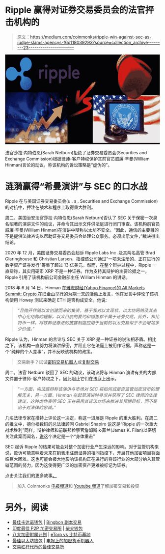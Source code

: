 # Ripple 赢得对证券交易委员会的法官抨击机构的

> 原文：<https://medium.com/coinmonks/ripple-win-against-sec-as-judge-slams-agencys-f6d118039293?source=collection_archive---------23----------------------->

![](img/a38b68304bbde3a1043c9ff60ee191f2.png)

法官莎拉·内特伯恩(Sarah Netburn)拒绝了证券交易委员会(Securities and Exchange Commission)根据律师-客户特权保护其前官员威廉·辛曼(William Hinman)言论的动议，称该机构的诉讼策略是“虚伪的”。

# 涟漪赢得“希曼演讲”与 SEC 的口水战

Ripple 在与美国证券交易委员会(u . s . Securities and Exchange Commission)的对抗中，押注在战术和程序上取得重大胜利。

周二，美国治安法官莎拉·内特伯恩(Sarah Netburn)否认了 SEC 关于保密一次臭名昭著的演讲文件的动议，并命令其出示文件供法庭进行闭门审查。该机构前官员威廉·辛曼(William Hinman)在演讲中辩称以太坊不安全。“因此，通信的主要目的不是提供法律咨询以帮助证券交易委员会处理公众事务。必须出示文件，”裁决得出结论。

2020 年 12 月，美国证券交易委员会起诉 Ripple Labs Inc .及其两名高管 Brad Glaringhouse 和 Christian Larsen，指控该公司通过“一项未注册的、正在进行的数字资产证券发行”筹集了超过 13 亿美元。然而，在整个辩护过程中，Ripple 一直辩称，其实用硬币 XRP 不是一种证券。作为支持其辩护的主要论据之一，Ripple 引用了该机构前公司金融部主任 William Hinman 的讲话。

2018 年 6 月 14 日，Hinman [在雅虎财经(Yahoo Finance)的 All Markets Summit: Crypto 在旧金山举行的为期一天的活动上发言](https://www.sec.gov/news/speech/speech-hinman-061418)，他在发言中评论了该机构使用 Howey 测试来确定 ETH 是否构成安全。他说:

> *“且抛开伴随以太创建而来的集资，基于我对以太现状、以太坊网络及其去中心化结构的理解，以太目前的要约和销售都不属于证券交易。此外，和比特币一样，将联邦证券法的披露制度应用于当前的以太交易似乎不会增加多少价值。”*

Ripple 认为，Hinman 的言论与 SEC 关于 XRP 是一种证券的说法相矛盾。相比之下，该机构一直努力将演讲保密，并阻止它在法庭上被用作证据，声称这是一个“纯粹的个人差事”，并不反映该机构的政策。

> 交易新手？试试[密码交易机器人](/coinmonks/crypto-trading-bot-c2ffce8acb2a)或[复制交易](/coinmonks/top-10-crypto-copy-trading-platforms-for-beginners-d0c37c7d698c)

周二，法官 Netburn 驳回了 SEC 的动议，该动议将与 Hinman 演讲有关的内部文件置于律师-客户特权之下，因此阻止它们在法庭上出示。

> *“一方面，向法庭辩称该演讲与市场对 SEC 将如何或是否监管加密货币的理解无关，另一方面，Hinman 在起草演讲时寻求并获得了 SEC 律师的法律建议，这种虚伪表明 SEC 正在采用其诉讼立场来推进其预期目标，而不是出于对法律的忠诚。”*

几名法律专家在推特上评论这一决定，称这一进展是 Ripple 的重大胜利。在周二的推文中，德尔福数码的总法律顾问 Gabriel Shapiro [说](https://twitter.com/lex_node/status/1547027278927990785?ref_src=twsrc%5Etfw%7Ctwcamp%5Etweetembed%7Ctwterm%5E1547027278927990785%7Ctwgr%5E%7Ctwcon%5Es1_&ref_url=https%3A%2F%2Fcointelegraph.com%2Fnews%2Fhypocrisy-judge-denies-sec-motion-to-keep-hinman-docs-secret-in-ripple-case)这是“Ripple 的一次重大战术胜利”同样，辩护律师和前联邦检察官詹姆斯·k·菲兰(James K. Filan)以密切关注此案而闻名，[说](https://twitter.com/FilanLaw/status/1546993777474158594)这个决定是一个“身体重击”

SEC 起诉 Ripple 的结果可能会对整个加密行业产生深远的影响。对于监管机构来说，败诉可能意味着未来在销售未注册证券的相同指控下，开展其他加密项目将面临巨大困难。这也可能会极大地影响该机构正在进行的将该行业的大部分纳入其管辖范围的努力，因为这使得更广泛的加密资产更难被标记为证券。

点击关注我们的更多故事[。](http://t.me/etellworld)

> 加入 Coinmonks [电报频道](https://t.me/coincodecap)和 [Youtube 频道](https://www.youtube.com/c/coinmonks/videos)了解加密交易和投资

# 另外，阅读

*   [最佳卡达诺钱包](https://coincodecap.com/best-cardano-wallets) | [Bingbon 副本交易](https://coincodecap.com/bingbon-copy-trading)
*   [印度最佳 P2P 加密交易所](https://coincodecap.com/p2p-crypto-exchanges-in-india) | [柴犬钱包](https://coincodecap.com/baby-shiba-inu-wallets)
*   [八大加密附属计划](https://coincodecap.com/crypto-affiliate-programs) | [eToro vs 比特币基地](https://coincodecap.com/etoro-vs-coinbase)
*   [最佳以太坊钱包](https://coincodecap.com/best-ethereum-wallets) | [电报上的加密货币机器人](https://coincodecap.com/telegram-crypto-bots)
*   [交易杠杆代币的最佳交易所](https://coincodecap.com/leveraged-token-exchanges)